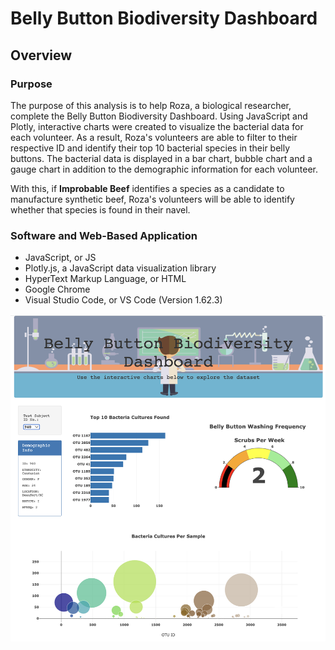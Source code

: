 # Belly Button Biodiversity Dashboard

## Overview

### Purpose

The purpose of this analysis is to help Roza, a biological researcher, complete the Belly Button Biodiversity Dashboard. Using JavaScript and Plotly, interactive charts were created to visualize the bacterial data for each volunteer. As a result, Roza's volunteers are able to filter to their respective ID and identify their top 10 bacterial species in their belly buttons. The bacterial data is displayed in a bar chart, bubble chart and a gauge chart in addition to the demographic information for each volunteer.

With this, if **Improbable Beef** identifies a species as a candidate to manufacture synthetic beef, Roza's volunteers will be able to identify whether that species is found in their navel.

### Software and Web-Based Application

* JavaScript, or JS
* Plotly.js, a JavaScript data visualization library
* HyperText Markup Language, or HTML
* Google Chrome
* Visual Studio Code, or VS Code (Version 1.62.3)

![bbbDashboard](bbbDashboard.png)
